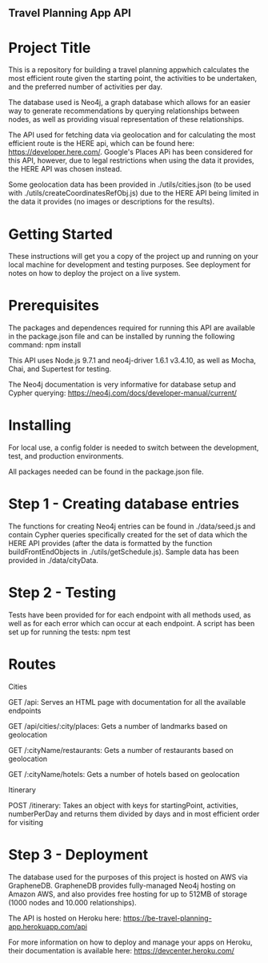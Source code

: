 
## Travel Planning App API

# Project Title
This is a repository for building a travel planning appwhich calculates the most efficient route given the starting point, the activities to be undertaken, and the preferred number of activities per day. 

The database used is Neo4j, a graph database which allows for an easier way to generate recommendations by querying relationships between nodes, as well as providing visual representation of these relationships.

The API used for fetching data via geolocation and for calculating the most efficient route is the HERE api, which can be found here:
https://developer.here.com/. Google's Places APi has been considered for this API, however, due to legal restrictions when using the data it provides, the HERE API was chosen instead.

Some geolocation data has been provided in ./utils/cities.json (to be used with ./utils/createCoordinatesRefObj.js) due to the HERE API being limited in the data it provides (no images or descriptions for the results).

# Getting Started
These instructions will get you a copy of the project up and running on your local machine for development and testing purposes. See deployment for notes on how to deploy the project on a live system.

# Prerequisites
The packages and dependences required for running this API are available in the package.json file and can be installed by running the following command: npm install

This API uses Node.js 9.7.1 and neo4j-driver 1.6.1 v3.4.10, as well as Mocha, Chai, and Supertest for testing.

The Neo4j documentation is very informative for database setup and Cypher querying:
https://neo4j.com/docs/developer-manual/current/

# Installing
For local use, a config folder is needed to switch between the development, test, and production environments.

All packages needed can be found in the package.json file.

# Step 1 - Creating database entries
The functions for creating Neo4j entries can be found in ./data/seed.js and contain Cypher queries specifically created for the set of data which the HERE API provides (after the data is formatted by the function buildFrontEndObjects in ./utils/getSchedule.js). Sample data has been provided in ./data/cityData.

# Step 2 - Testing
Tests have been provided for for each endpoint with all methods used, as well as for each error which can occur at each endpoint. A script has been set up for running the tests: npm test

# Routes

Cities

GET /api: Serves an HTML page with documentation for all the available endpoints

GET /api/cities/:city/places: Gets a number of landmarks based on geolocation

GET /:cityName/restaurants: Gets a number of restaurants based on geolocation

GET /:cityName/hotels: Gets a number of hotels based on geolocation

Itinerary

POST /itinerary: Takes an object with keys for startingPoint, activities, numberPerDay and returns them divided by days and in most efficient order for visiting

# Step 3 - Deployment

The database used for the purposes of this project is hosted on AWS via GrapheneDB. GrapheneDB provides fully-managed Neo4j hosting on Amazon AWS, and also provides free hosting for up to 512MB of storage (1000 nodes and 10.000 relationships). 

The API is hosted on Heroku here: https://be-travel-planning-app.herokuapp.com/api

For more information on how to deploy and manage your apps on Heroku, their documentation is available here: https://devcenter.heroku.com/